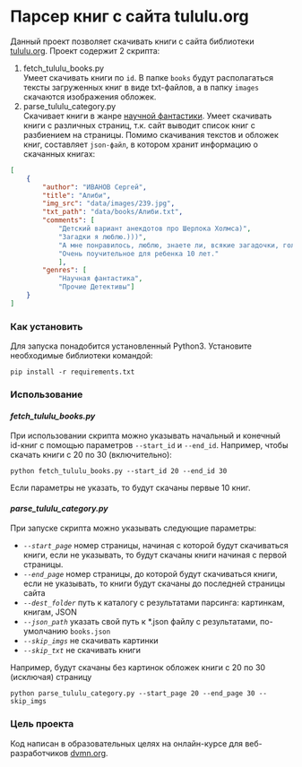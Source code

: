 # Парсер книг с сайта tululu.org

Данный проект позволяет скачивать книги с сайта библиотеки [tululu.org](https://tululu.org). 
Проект содержит 2 скрипта:
1. fetch_tululu_books.py  
Умеет скачивать книги по `id`. В папке `books` будут располагаться тексты загруженных книг в виде txt-файлов, а в папку `images` скачаются изображения обложек. 
2. parse_tululu_category.py  
Скачивает книги в жанре [научной фантастики](https://tululu.org/l55/). Умеет скачивать книги с различных страниц, т.к. сайт выводит список книг с разбиением на страницы. Помимо скачивания текстов и обложек книг, составляет `json-файл`, в котором хранит информацию о скачанных книгах:
```json
[
    {
        "author": "ИВАНОВ Сергей", 
        "title": "Алиби", 
        "img_src": "data/images/239.jpg", 
        "txt_path": "data/books/Алиби.txt", 
        "comments": [
            "Детский вариант анекдотов про Шерлока Холмса)", 
            "Загадки я люблю.)))", 
            "А мне понравилось, люблю, знаете ли, всякие загадочки, головоломочки, кроссвордики, Гимнастика ума, одним словом... \nВо всём можно найти положительные моменты, не разгадал загадку, так хоть гренки научился готовить отменные... :-)", 
            "Очень поучительное для ребенка 10 лет."
            ], 
        "genres": [
            "Научная фантастика", 
            "Прочие Детективы"]
    }
]
```

### Как установить

Для запуска понадобится установленный Python3. Установите необходимые библиотеки командой:
```
pip install -r requirements.txt
```

### Использование
#### ___fetch_tululu_books.py___
При использовании скрипта можно указывать начальный и конечный id-книг с помощью параметров `--start_id` и `--end_id`. Например, чтобы скачать книги с 20 по 30 (включительно):

```
python fetch_tululu_books.py --start_id 20 --end_id 30
```
Если параметры не указать, то будут скачаны первые 10 книг.

#### ___parse_tululu_category.py___
При запуске скрипта можно указывать следующие параметры:
- _`--start_page`_ номер страницы, начиная с которой будут скачиваться книги, если не указывать, то будут скачаны книги начиная с первой страницы.
- _`--end_page`_ номер страницы, до которой будут скачиваться книги, если не указывать, то книги будут скачаны до последней страницы сайта
- _`--dest_folder`_ путь к каталогу с результатами парсинга: картинкам, книгам, JSON
- _`--json_path`_ указать свой путь к *.json файлу с результатами, по-умолчанию `books.json`
- _`--skip_imgs`_ не скачивать картинки
- _`--skip_txt`_ не скачивать книги

Например, будут скачаны без картинок обложек книги с 20 по 30 (исключая) страницу
```
python parse_tululu_category.py --start_page 20 --end_page 30 --skip_imgs
```



### Цель проекта

Код написан в образовательных целях на онлайн-курсе для веб-разработчиков [dvmn.org](https://dvmn.org/).